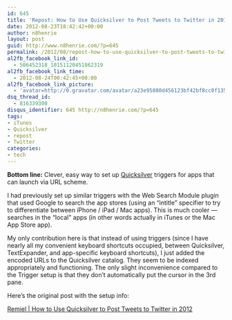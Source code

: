 ```yaml
---
id: 645
title: 'Repost: How to Use Quicksilver to Post Tweets to Twitter in 2012'
date: 2012-08-23T18:42:42+00:00
author: n8henrie
layout: post
guid: http://www.n8henrie.com/?p=645
permalink: /2012/08/repost-how-to-use-quicksilver-to-post-tweets-to-twitter-in-2012/
al2fb_facebook_link_id:
  - 506452318_10151120451862319
al2fb_facebook_link_time:
  - 2012-08-24T00:42:45+00:00
al2fb_facebook_link_picture:
  - 'avatar=http://0.gravatar.com/avatar/a23e95080d456123bf42bf8cc0f13519?s=96&amp;d=wavatar&amp;r=PG'
dsq_thread_id:
  - 816339300
disqus_identifier: 645 http://n8henrie.com/?p=645
tags:
- iTunes
- Quicksilver
- repost
- Twitter
categories:
- tech
---
```

**Bottom line:** Clever, easy way to set up <a title="Quicksilver" href="http://qsapp.com" target="_blank">Quicksilver</a> triggers for apps that can launch via URL scheme.

<!--more-->



I had previously set up similar triggers with the Web Search Module plugin that used Google to search the app stores (using an “intitle” specifier to try to differentiate between iPhone / iPad / Mac apps). This is much cooler — searches in the “local” apps (in other words actually in iTunes or the Mac App Store app).

My only contribution here is that instead of using triggers (since I have nearly all my convenient keyboard shortcuts occupied, between Quicksilver, TextExpander, and app-specific keyboard shortcuts), I just added the encoded URLs to the Quicksilver catalog. They seem to be indexed appropriately and functioning. The only slight inconvenience compared to the Trigger setup is that they don’t automatically put the cursor in the 3rd pane.

Here’s the original post with the setup info:

[Remiel \| How to Use Quicksilver to Post Tweets to Twitter in 2012](http://remiel.info/post/23553313210/how-to-use-quicksilver-to-post-tweets-to-twitter-in)
